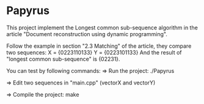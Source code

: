 # Papyrus
This project implement the Longest common sub-sequence algorithm in the article "Document reconstruction using dynamic programming".

Follow the example in section "2.3 Matching" of the article, they compare two sequences: 
X = {0223110133} 
Y = {0223101133} 
And the result of "longest common sub-sequence" is {02231}.

You can test by following commands:
=> Run the project: ./Papyrus

=> Edit two sequences in "main.cpp" (vectorX and vectorY)

=> Compile the project: make
